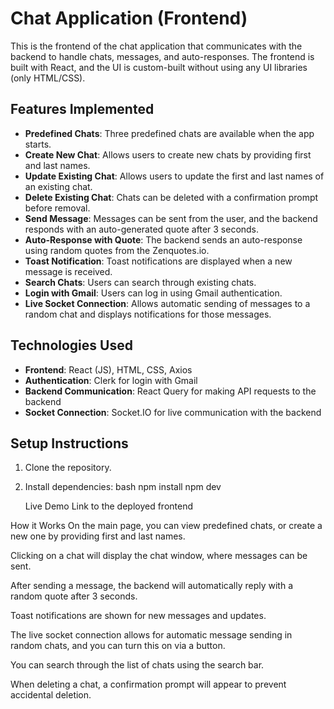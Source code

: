 # Chat Application (Frontend)

This is the frontend of the chat application that communicates with the backend to handle chats, messages, and auto-responses. The frontend is built with React, and the UI is custom-built without using any UI libraries (only HTML/CSS).

## Features Implemented

- **Predefined Chats**: Three predefined chats are available when the app starts.
- **Create New Chat**: Allows users to create new chats by providing first and last names.
- **Update Existing Chat**: Allows users to update the first and last names of an existing chat.
- **Delete Existing Chat**: Chats can be deleted with a confirmation prompt before removal.
- **Send Message**: Messages can be sent from the user, and the backend responds with an auto-generated quote after 3 seconds.
- **Auto-Response with Quote**: The backend sends an auto-response using random quotes from the Zenquotes.io.
- **Toast Notification**: Toast notifications are displayed when a new message is received.
- **Search Chats**: Users can search through existing chats.
- **Login with Gmail**: Users can log in using Gmail authentication.
- **Live Socket Connection**: Allows automatic sending of messages to a random chat and displays notifications for those messages.

## Technologies Used

- **Frontend**: React (JS), HTML, CSS, Axios
- **Authentication**: Clerk for login with Gmail
- **Backend Communication**: React Query for making API requests to the backend
- **Socket Connection**: Socket.IO for live communication with the backend

## Setup Instructions

1. Clone the repository.
2. Install dependencies:
   bash
   npm install
   npm dev

   Live Demo
Link to the deployed frontend

How it Works
On the main page, you can view predefined chats, or create a new one by providing first and last names.

Clicking on a chat will display the chat window, where messages can be sent.

After sending a message, the backend will automatically reply with a random quote after 3 seconds.

Toast notifications are shown for new messages and updates.

The live socket connection allows for automatic message sending in random chats, and you can turn this on via a button.

You can search through the list of chats using the search bar.

When deleting a chat, a confirmation prompt will appear to prevent accidental deletion.
